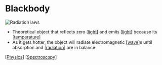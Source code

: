  # Blackbody

![Radiation laws](/assets/second-brain/2020-10-05-13-47-45.png)

- Theoretical object that reflects zero [[light]] and emits [[light]] because its [[temperature]]
- As it gets hotter, the object will radiate electromagnetic [[wave]]s until absorption and [[radiation]] are in balance

[[Physics]] [[Spectroscopy]]

[//begin]: # "Autogenerated link references for markdown compatibility"
[light]: light "Light"
[light]: light "Light"
[temperature]: temperature "Temperature"
[wave]: wave "Wave"
[radiation]: radiation "Radiation"
[Physics]: physics "Physics"
[Spectroscopy]: spectroscopy "Spectroscopy"
[//end]: # "Autogenerated link references"